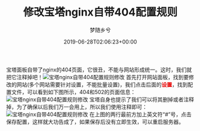 ﻿---
title: 修改宝塔nginx自带404配置规则
author: 梦随乡兮
type: post
date: 2019-06-28T02:06:23+00:00
featured_image: https://r2.imsxx.com/wp-content/uploads/2019/06/1edb16e7755a8f.jpg
zrz_credit_add:
- 1
views:
- 1367
b2_post_reading_role:
- none
b2_vote:
- 'a:2:{s:2:"up";i:0;s:4:"down";i:0;}'
categories:
- 笔记
tags:
- 404
- nginx
- 宝塔
- 建站
- 网站
slug: "bt-nginx-404"
---
宝塔面板自带了nginx的404页面，它很丑，不能与网站形成统一。这时，我们就把它注释掉吧！<img alt="宝塔nginx自带404配置规则修改" src="https://r2.imsxx.com/wp-content/uploads/2019/06/110dd854555d75.jpg" id="4413DCF6" class="po-img-big" />
首先打开网站面板，找到要修改的网站(多个网站需要针对设置，不能批量设置)，我们点击后面的<strong style="color: rgb(230, 0, 0);">设置</strong>，找到配置文件，可以看到如下图所示，404和502的页面信息：<img alt="宝塔nginx自带404配置规则修改" src="https://r2.imsxx.com/wp-content/uploads/2019/06/15d4bb551f87c6.jpg" id="1DBDBF2E" class="po-img-big" />
宝塔自身也提示了我们可以将其删掉或者注释掉，为了确保以后我们万一会用上，所以我们使用注释即可：<img alt="宝塔nginx自带404配置规则修改" src="https://r2.imsxx.com/wp-content/uploads/2019/06/1d55a5157aa7d5.jpg" id="662D61D4" class="po-img-big" />
在上图的两行最前方加上英文符“#”号，点击保存配置，这样就大功告成了，如果保存后没有立即生效，可以重启服务器。
